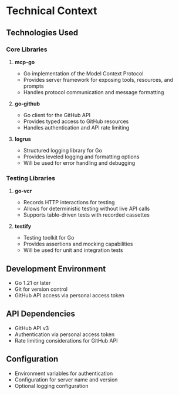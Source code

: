 # Technical Context

## Technologies Used

### Core Libraries

1. **mcp-go**
   - Go implementation of the Model Context Protocol
   - Provides server framework for exposing tools, resources, and prompts
   - Handles protocol communication and message formatting

2. **go-github**
   - Go client for the GitHub API
   - Provides typed access to GitHub resources
   - Handles authentication and API rate limiting

3. **logrus**
   - Structured logging library for Go
   - Provides leveled logging and formatting options
   - Will be used for error handling and debugging

### Testing Libraries

1. **go-vcr**
   - Records HTTP interactions for testing
   - Allows for deterministic testing without live API calls
   - Supports table-driven tests with recorded cassettes

2. **testify**
   - Testing toolkit for Go
   - Provides assertions and mocking capabilities
   - Will be used for unit and integration tests

## Development Environment

- Go 1.21 or later
- Git for version control
- GitHub API access via personal access token

## API Dependencies

- GitHub API v3
- Authentication via personal access token
- Rate limiting considerations for GitHub API

## Configuration

- Environment variables for authentication
- Configuration for server name and version
- Optional logging configuration

